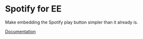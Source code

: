 # Spotify for EE

Make embedding the Spotify play button simpler than it already is.

[Documentation](http://pixelfear.com/addons/spotify)